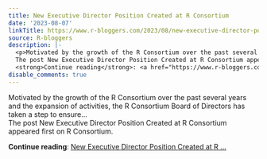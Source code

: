 ```yaml
---
title: New Executive Director Position Created at R Consortium
date: '2023-08-07'
linkTitle: https://www.r-bloggers.com/2023/08/new-executive-director-position-created-at-r-consortium/
source: R-bloggers
description: |-
  <p>Motivated by the growth of the R Consortium over the past several years and the expansion of activities, the R Consortium Board of Directors has taken a step to ensure...<br />
  The post New Executive Director Position Created at R Consortium appeared first on R Consortium.</p>
  <strong>Continue reading</strong>: <a href="https://www.r-bloggers.com/2023/08/new-executive-director-position-created-at-r-consortium/">New Executive Director Position Created at R ...
disable_comments: true
---
```

<p>Motivated by the growth of the R Consortium over the past several years and the expansion of activities, the R Consortium Board of Directors has taken a step to ensure...<br />
The post New Executive Director Position Created at R Consortium appeared first on R Consortium.</p>
<strong>Continue reading</strong>: <a href="https://www.r-bloggers.com/2023/08/new-executive-director-position-created-at-r-consortium/">New Executive Director Position Created at R ...